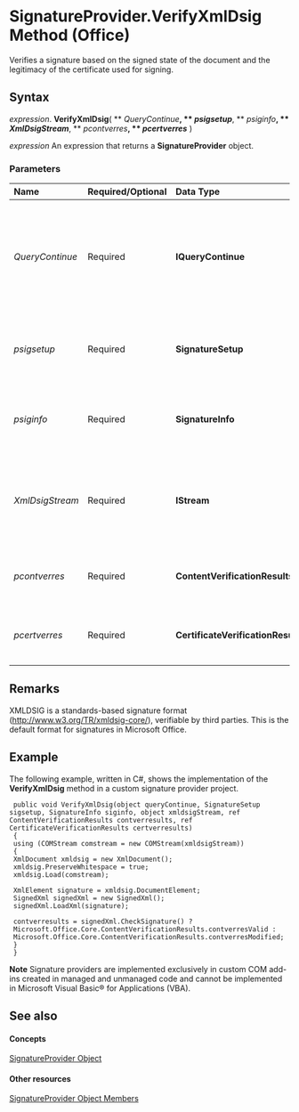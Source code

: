 
# SignatureProvider.VerifyXmlDsig Method (Office)

Verifies a signature based on the signed state of the document and the legitimacy of the certificate used for signing.


## Syntax

 _expression_. **VerifyXmlDsig**( ** _QueryContinue_**, ** _psigsetup_**, ** _psiginfo_**, ** _XmlDsigStream_**, ** _pcontverres_**, ** _pcertverres_** )

 _expression_ An expression that returns a **SignatureProvider** object.


### Parameters



|**Name**|**Required/Optional**|**Data Type**|**Description**|
|:-----|:-----|:-----|:-----|
| _QueryContinue_|Required|**IQueryContinue**|Provides a way to query the host application for permission to continue the verification operation.|
| _psigsetup_|Required|**SignatureSetup**|Specifies configuration information about a signature line.|
| _psiginfo_|Required|**SignatureInfo**|Specifies information captured from the signing ceremony.|
| _XmlDsigStream_|Required|**IStream**|Represents a steam of data containing XML, which represents an  **XMLDSIG** object.|
| _pcontverres_|Required|**ContentVerificationResults**|Specifies the status of the signature verification action.|
| _pcertverres_|Required|**CertificateVerificationResults**|Specifies the status of the signing certificate verification.|

## Remarks

XMLDSIG is a standards-based signature format (http://www.w3.org/TR/xmldsig-core/), verifiable by third parties. This is the default format for signatures in Microsoft Office.


## Example

The following example, written in C#, shows the implementation of the  **VerifyXmlDsig** method in a custom signature provider project.


```
 public void VerifyXmlDsig(object queryContinue, SignatureSetup sigsetup, SignatureInfo siginfo, object xmldsigStream, ref ContentVerificationResults contverresults, ref CertificateVerificationResults certverresults) 
 { 
 using (COMStream comstream = new COMStream(xmldsigStream)) 
 { 
 XmlDocument xmldsig = new XmlDocument(); 
 xmldsig.PreserveWhitespace = true; 
 xmldsig.Load(comstream); 
 
 XmlElement signature = xmldsig.DocumentElement; 
 SignedXml signedXml = new SignedXml(); 
 signedXml.LoadXml(signature); 
 
 contverresults = signedXml.CheckSignature() ? 
 Microsoft.Office.Core.ContentVerificationResults.contverresValid : 
 Microsoft.Office.Core.ContentVerificationResults.contverresModified; 
 } 
 }
```


 **Note**  Signature providers are implemented exclusively in custom COM add-ins created in managed and unmanaged code and cannot be implemented in Microsoft Visual Basic® for Applications (VBA). 


## See also


#### Concepts


[SignatureProvider Object](3df5d1dc-f7da-dacc-239a-7b02f79a5d1b.md)
#### Other resources


[SignatureProvider Object Members](8f99b46b-ee6c-54eb-570a-d2b34c0a8b3d.md)
